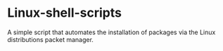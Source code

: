 # Linux-shell-scripts
A simple script that automates the installation of packages via the Linux distributions packet manager.

